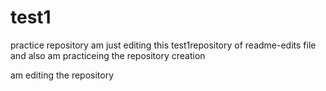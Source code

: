 # test1
practice repository
am just editing this test1repository of readme-edits file
and also am practiceing the repository creation
 
 am editing the repository
